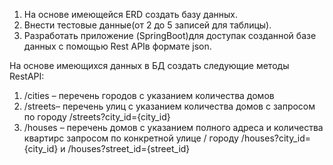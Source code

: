 1.	На основе имеющейся ERD создать базу данных.
2.	Внести тестовые данные(от 2 до 5 записей для таблицы).
3.	Разработать приложение (SpringBoot)для доступак созданной базе данных с помощью Rest APIв формате json.

На основе имеющихся данных в БД создать следующие методы RestAPI:
1.	/cities – перечень городов с указанием количества домов
2.	/streets– перечень улиц с указанием количества домов с запросом по городу  /streets?city_id={city_id}
3.	/houses – перечень домов с указанием полного адреса и количества квартирс запросом по конкретной улице / городу  /houses?city_id={city_id} и /houses?street_id={street_id}
